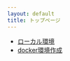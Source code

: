 ```yaml
---
layout: default
title: トップページ
---
```


- [ローカル環境](pages/create_local.md)
- [docker環境作成](pages/setting_docker.md)
